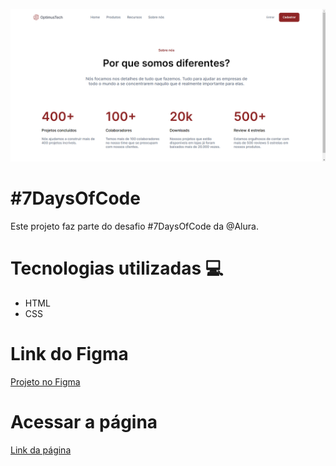 ![Tela da página do projeto](https://github.com/Guilhermesou/7DaysOfCode/blob/71cb0fa9c0a71f47ba8e732cc5e3629b2137a728/assets/img/preview_photo.png)

# #7DaysOfCode

Este projeto faz parte do desafio #7DaysOfCode da @Alura. 

# Tecnologias utilizadas 💻

  * HTML
  * CSS

# Link do Figma
  
  <a href="https://www.figma.com/file/mm3MLozvUDGhDRTxSLlGL5/7daysOfCode-HTML-CSS?node-id=0%3A1&utm_source=ActiveCampaign&utm_medium=email&utm_content=%237DaysOfCode+-+HTML+e+CSS+6%2F7%3A+%F0%9F%91%A9%F0%9F%8F%BD%E2%80%8D%F0%9F%92%BB+Se%C3%A7%C3%A3o+de+Depoimentos&utm_campaign=%5BAlura+%237Days+of+Code%5D%28HTML+++CSS%29+Dia+6%3A+Se%C3%A7%C3%A3o+de+Depoimentos">Projeto no Figma</a>

# Acessar a página

  <a href="https://guilhermesou.github.io/7DaysOfCode/">Link da página</a>
